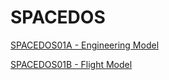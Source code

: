 # SPACEDOS

[SPACEDOS01A - Engineering Model](https://github.com/ODZ-UJF-AV-CR/SPACEDOS01/wiki/SPACEDOS01A)

[SPACEDOS01B - Flight Model](https://github.com/ODZ-UJF-AV-CR/SPACEDOS01/wiki/SPACEDOS01B)
